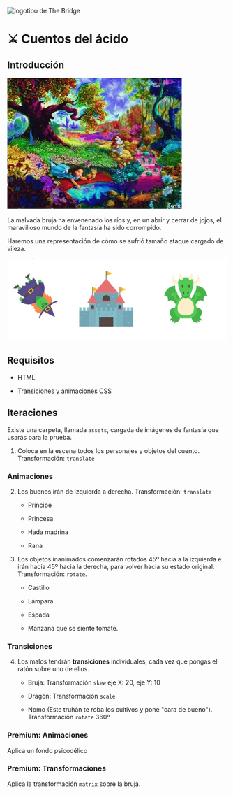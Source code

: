![logotipo de The Bridge](https://user-images.githubusercontent.com/27650532/77754601-e8365180-702b-11ea-8bed-5bc14a43f869.png "logotipo de The Bridge")

# :crossed_swords: Cuentos del ácido #

## Introducción ##

![](trippy.gif)

La malvada bruja ha envenenado los ríos y, en un abrir y cerrar de jojos, el maravilloso mundo de la fantasía ha sido corrompido.

Haremos una representación de cómo se sufrió tamaño ataque cargado de vileza.

![](animation.gif)

## Requisitos ##

- HTML

- Transiciones y animaciones CSS

## Iteraciones ##

Existe una carpeta, llamada `assets`, cargada de imágenes de fantasía que usarás para la prueba.

1. Coloca en la escena todos los personajes y objetos del cuento. Transformación: `translate`

### Animaciones ###

2. Los buenos irán de izquierda a derecha. Transformación: `translate`

    - Príncipe

    - Princesa

    - Hada madrina

    - Rana

3. Los objetos inanimados comenzarán rotados 45º hacia a la izquierda e irán hacia 45º hacia la derecha, para volver hacia su estado original. Transformación: `rotate`.

    - Castillo

    - Lámpara

    - Espada

    - Manzana que se siente tomate.

### Transiciones ###

4. Los malos tendrán **transiciones** individuales, cada vez que pongas el ratón sobre uno de ellos.

    - Bruja: Transformación `skew` eje X: 20, eje Y: 10

    - Dragón: Transformación `scale`

    - Nomo (Este truhán te roba los cultivos y pone "cara de bueno"). Transformación `rotate` 360º

### Premium: Animaciones ###

Aplica un fondo psicodélico

### Premium: Transformaciones ###

Aplica la transformación `matrix` sobre la bruja.
